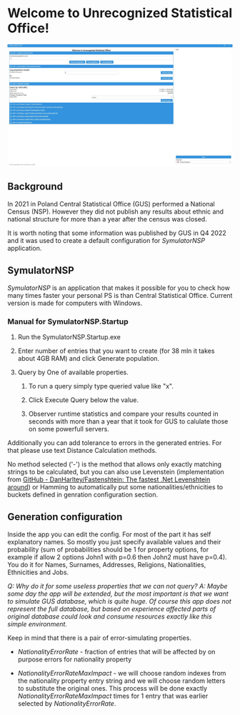 # Welcome to Unrecognized Statistical Office!

![alt text](https://github.com/skowront/SymulatorNSP2021/blob/main/mainAppView.jpg)

## Background

In 2021 in Poland Central Statistical Office (GUS) performed a National Census (NSP). However they did not publish any results about ethnic and national structure for more than a year after the census was closed. 

It is worth noting that some information was published by GUS in Q4 2022 and it was used to create a default configuration for *SymulatorNSP* application.

## SymulatorNSP

*SymulatorNSP* is an application that makes it possible for you to check how many times faster your personal PS is than Central Statistical Office. Current version is made for computers with Windows. 

### Manual for SymulatorNSP.Startup

1. Run the SymulatorNSP.Startup.exe

2. Enter number of entries that you want to create (for 38 mln it takes about 4GB RAM) and click Generate population. 

3. Query by One of available properties.
   
   1. To run a query simply type queried value like "x".
   
   2. Click Execute Query below the value.
   
   3. Observer runtime statistics and compare your results counted in seconds with more than a year that it took for GUS to calulate those on some powerfull servers. 

Additionally you can add tolerance to errors in the generated entries. For that please use text Distance Calculation methods. 

No method selected ('-') is the method that allows only exactly matching strings to be calculated, but you can also use Levenstein (implementation from [GitHub - DanHarltey/Fastenshtein: The fastest .Net Levenshtein around](https://github.com/DanHarltey/Fastenshtein)) or Hamming to automatically put some nationalities/ethnicities to buckets defined in genration configuration section.

## Generation configuration

Inside the app you can edit the config. For most of the part it has self explanatory names. So mostly you just specify available values and their probability (sum of probabilities should be 1 for property options, for example if allow 2 options John1 with p=0.6 then John2 must have p=0.4). You do it for Names, Surnames, Addresses, Religions, Nationalities, Ethnicities and Jobs. 


*Q: Why do it for some useless properties that we can not query?
A: Maybe some day the app will be extended, but the most important is that we want to simulate GUS database, which is quite huge. Of course this app does not represent the full database, but based on experience affected parts of original database could look and consume resources exactly like this simple environment.*

Keep in mind that there is a pair of error-simulating properties.

- *NationalityErrorRate* - fraction of entries that will be affected by on purpose errors for nationality property

- *NationalityErrorRateMaxImpact* - we will choose random indexes from the nationality property entry string and we will choose random letters to substitute the original ones. This process will be done exactly *NationalityErrorRateMaxImpact* times for 1 entry that was earlier selected by *NationalityErrorRate*.



